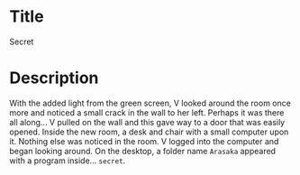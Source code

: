# Title

Secret

# Description

With the added light from the green screen, V looked around the room once more and noticed a small crack in the wall to her left. Perhaps it was there all along... V pulled on the wall and this gave way to a door that was easily opened. Inside the new room, a desk and chair with a small computer upon it. Nothing else was noticed in the room. V logged into the computer and began looking around. On the desktop, a folder name `Arasaka` appeared with a program inside... `secret`.